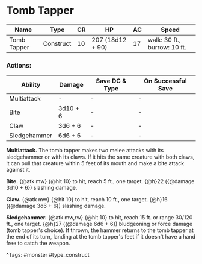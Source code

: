 # Tomb Tapper

| Name | Type | CR | HP | AC | Speed |
|------|------|----|----|----|-------|
| Tomb Tapper | Construct | 10 | 207 (18d12 + 90) | 17 | walk: 30 ft., burrow: 10 ft. |

### Actions:

| Ability | Damage | Save DC & Type | On Successful Save |
|---------|--------|----------------|--------------------|
| Multiattack | - | - | - |
| Bite | 3d10 + 6 | - | - |
| Claw | 3d6 + 6 | - | - |
| Sledgehammer | 6d6 + 6 | - | - |


**Multiattack.** The tomb tapper makes two melee attacks with its sledgehammer or with its claws. If it hits the same creature with both claws, it can pull that creature within 5 feet of its mouth and make a bite attack against it.

**Bite.** {@atk mw} {@hit 10} to hit, reach 5 ft., one target. {@h}22 ({@damage 3d10 + 6}) slashing damage.

**Claw.** {@atk mw} {@hit 10} to hit, reach 10 ft., one target. {@h}16 ({@damage 3d6 + 6}) slashing damage.

**Sledgehammer.** {@atk mw,rw} {@hit 10} to hit, reach 15 ft. or range 30/120 ft., one target. {@h}27 ({@damage 6d6 + 6}) bludgeoning or force damage (tomb tapper's choice). If thrown, the hammer returns to the tomb tapper at the end of its turn, landing at the tomb tapper's feet if it doesn't have a hand free to catch the weapon.

^Tags: #monster #type_construct